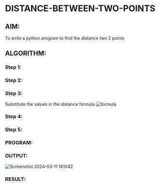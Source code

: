 # DISTANCE-BETWEEN-TWO-POINTS

## AIM:
To write a python program to find the distance two 2 points
## ALGORITHM:
### Step 1: 
### Step 2: 
### Step 3: 
Substitute the values in the distance formula  ![formula](/formula.JPG)
### Step 4: 
### Step 5: 
### PROGRAM:
  


### OUTPUT:
![Screenshot 2024-03-11 161042](https://github.com/Sanafathima95773/DISTANCE-BETWEEN-TWO-POINTS/assets/147084627/478f952a-e256-49d7-8c81-df8d72a97665)


### RESULT:
